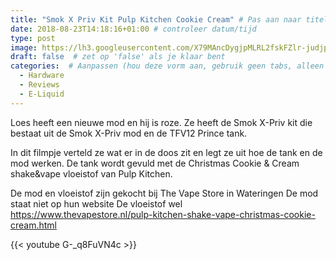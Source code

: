 ```yaml
---
title: "Smok X Priv Kit Pulp Kitchen Cookie Cream" # Pas aan naar titel
date: 2018-08-23T14:18:16+01:00 # controleer datum/tijd
type: post
image: https://lh3.googleusercontent.com/X79MAncDygjpMLRL2fskFZlr-judjpmOWtvCLjlY9IbEKbG1dl75f1IrSvEXJRWyt2WiuMQyWZvZHlZJlAzMQJTROPAHbL1ll1r8qkuNuG3M2Ux-nFaw9jBDiwno6CaqNnCnZFJNe3n5Ke6MBBYt1Zk7kbciJkuJ4xKtVvYv4v-S3HauSHXSjNM4RlEsfbkAEgbJJ2wQIW6ahj_hoxPWOcDuSFDm39x6DttAmXAKIUcVG8hE4qLTDbO0V7yu5aBveBIYP9OyOo9kwT_5-Vk_5yX2q7_HfilGNqdOu0dLy2ZW_Bid97IxNl4FG1Xd11ouOB5Z7QjL5a4FGgt50SlTVY_q95y8AnMm3v-bxympH9N3_ScNYH22H-ElaUPctbwCmfpXMSKGHhGYsHkomS8ND-lRpOr-41V6h9lPYZRmu8307ZqK-Y3BedFDdNYnVXeZXyN246NDhrPEXDnke7uf2evtqHcUj6-w5NnSC7-xNtnhJTsyVyx2QG4-nfYR2y9REeUDgOvrNbeLJYARptf899IXJfkjDqlAqwJcEcvq2PgYjnEu7n6hUaeZ_lTZBkLD2wn6QGBDkMWSSDPzjS9jls2ghxEvGEXw1Qp42JHUgk2GyvrVJpu0TNUtp5-S7kOylFO3EokYfQGbYZo4_qpTWptTPptwDG8gj-Xco8WzossdW9HsuMRivJmtgU6Xlsxpo8ng4DG8VB4gTfIGIVA=w960-h540-no
draft: false  # zet op 'false' als je klaar bent
categories:  # Aanpassen (hou deze vorm aan, gebruik geen tabs, alleen spaties)
  - Hardware
  - Reviews
  - E-Liquid
---
```


Loes heeft een nieuwe mod en hij is roze. 
Ze heeft de Smok X-Priv kit die bestaat uit de Smok X-Priv mod en de TFV12 Prince tank. 
 
In dit filmpje verteld ze wat er in de doos zit en legt ze uit hoe de tank en de mod werken. 
De tank wordt gevuld met de Christmas Cookie & Cream shake&vape vloeistof van Pulp Kitchen. 

De mod en vloeistof zijn gekocht bij The Vape Store in Wateringen
De mod staat niet op hun website 
De vloeistof wel
https://www.thevapestore.nl/pulp-kitchen-shake-vape-christmas-cookie-cream.html

{{< youtube G-_q8FuVN4c >}}